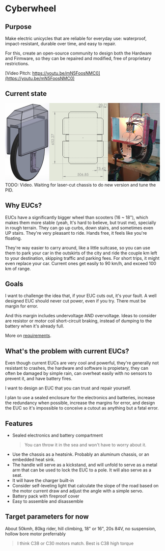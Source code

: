 # Cyberwheel

## Purpose
Make electric unicycles that are reliable for everyday use: waterproof, impact-resistant, durable over time, and easy to repair.

For this, create an open-source community to design both the Hardware and Firmware, so they can be repaired and modified, free of proprietary restrictions.

[Video Pitch: https://youtu.be/mN5FoosNMC0](https://youtu.be/mN5FoosNMC0)

## Current state
![Current prototype](assets/images/prototypes/20250424212907.png)
TODO: Video. Waiting for laser-cut chassis to do new version and tune the PID.

## Why EUCs?
EUCs have a significantly bigger wheel than scooters (16 ~ 18"), which makes them more stable (yeah, It's hard to believe, but trust me), specially in rough terrain. They can go up curbs, down stairs, and sometimes even UP stairs. They're very pleasant to ride. Hands free, it feels like you're floating.

They're way easier to carry around, like a little suitcase, so you can use them to park your car in the outskirts of the city and ride the couple km left to your destination, skipping traffic and parking fees. For short trips, it might even replace your car. Current ones get easily to 90 km/h, and exceed 100 km of range.

## Goals
I want to challenge the idea that, if your EUC cuts out, it's your fault. A well designed EUC should never cut power, even if you try. There must be margin for error.

And this margin includes undervoltage AND overvoltage. Ideas to consider are resistor or motor coil short-circuit braking, instead of dumping to the battery when it's already full.

More on [requirements](./getting-started/requirements.md).

## What's the problem with current EUCs?
Even though current EUCs are very cool and powerful, they're generally not resistant to crashes, the hardware and software is propietary, they can often be damaged by simple rain, can overheat easily with no sensors to prevent it, and have battery fires.

I want to design an EUC that you can trust and repair yourself.

I plan to use a sealed enclosure for the electronics and batteries, increase the redundancy when possible, increase the margins for error, and design the EUC so it's impossible to conceive a cutout as anything but a fatal error.

## Features
- Sealed electronics and battery compartment
    > You can throw it in the sea and won't have to worry about it.
- Use the chassis as a heatsink. Probably an aluminum chassis, or an embedded heat sink.
- The handle will serve as a kickstand, and will unfold to serve as a metal arm that can be used to lock the EUC to a pole. It will also serve as a seat.
- It will have the charger built-in
- Consider self-leveling light that calculate the slope of the road based on the motor current draw and adjust the angle with a simple servo.
- Battery pack with fireproof cover
- Easy to assemble and disassemble

## Target parameters for now
About 50kmh, 80kg rider, hill climbing, 18" or 16", 20s 84V, no suspension, hollow bore motor preferrably
> I think C38 or C30 motors match. Best is C38 high torque
